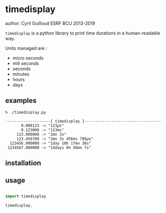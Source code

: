 # timedisplay


author: Cyril Guilloud ESRF BCU 2013-2019

`timedisplay` is a python library to print time durations in a
human-readable way.

Units managed are :
* micro seconds
* mili seconds
* seconds
* minutes
* hours
* days


## examples

```
% ./timedisplay.py

--------------------{ timedisplay }----------------------------------
       0.000123 -> "123𝜇s"
       0.123000 -> "123ms"
     123.000000 -> "2mn 3s"
     123.456789 -> "2mn 3s 456ms 789𝜇s"
  123456.000000 -> "1day 10h 17mn 36s"
 1234567.000000 -> "14days 6h 56mn 7s"
```


## installation


## usage

```python

import timedisplay

timedisplay.


```


